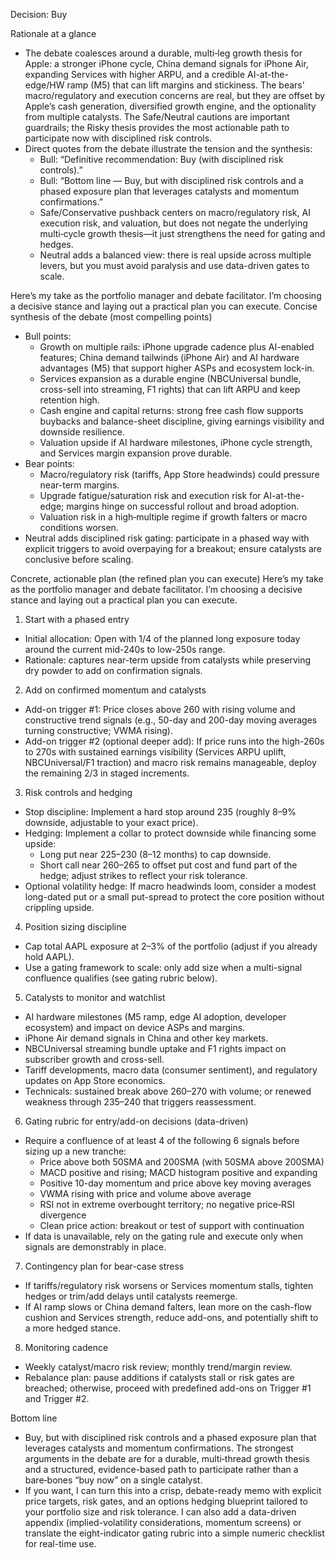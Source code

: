 Decision: Buy

Rationale at a glance
- The debate coalesces around a durable, multi‑leg growth thesis for Apple: a stronger iPhone cycle, China demand signals for iPhone Air, expanding Services with higher ARPU, and a credible AI-at-the-edge/HW ramp (M5) that can lift margins and stickiness. The bears’ macro/regulatory and execution concerns are real, but they are offset by Apple’s cash generation, diversified growth engine, and the optionality from multiple catalysts. The Safe/Neutral cautions are important guardrails; the Risky thesis provides the most actionable path to participate now with disciplined risk controls.
- Direct quotes from the debate illustrate the tension and the synthesis:
  - Bull: “Definitive recommendation: Buy (with disciplined risk controls).”
  - Bull: “Bottom line — Buy, but with disciplined risk controls and a phased exposure plan that leverages catalysts and momentum confirmations.”
  - Safe/Conservative pushback centers on macro/regulatory risk, AI execution risk, and valuation, but does not negate the underlying multi‑cycle growth thesis—it just strengthens the need for gating and hedges.
  - Neutral adds a balanced view: there is real upside across multiple levers, but you must avoid paralysis and use data-driven gates to scale.

Here’s my take as the portfolio manager and debate facilitator. I’m choosing a decisive stance and laying out a practical plan you can execute.
Concise synthesis of the debate (most compelling points)
- Bull points:
  - Growth on multiple rails: iPhone upgrade cadence plus AI-enabled features; China demand tailwinds (iPhone Air) and AI hardware advantages (M5) that support higher ASPs and ecosystem lock-in.
  - Services expansion as a durable engine (NBCUniversal bundle, cross-sell into streaming, F1 rights) that can lift ARPU and keep retention high.
  - Cash engine and capital returns: strong free cash flow supports buybacks and balance-sheet discipline, giving earnings visibility and downside resilience.
  - Valuation upside if AI hardware milestones, iPhone cycle strength, and Services margin expansion prove durable.
- Bear points:
  - Macro/regulatory risk (tariffs, App Store headwinds) could pressure near-term margins.
  - Upgrade fatigue/saturation risk and execution risk for AI-at-the-edge; margins hinge on successful rollout and broad adoption.
  - Valuation risk in a high‑multiple regime if growth falters or macro conditions worsen.
- Neutral adds disciplined risk gating: participate in a phased way with explicit triggers to avoid overpaying for a breakout; ensure catalysts are conclusive before scaling.

Concrete, actionable plan (the refined plan you can execute)
Here’s my take as the portfolio manager and debate facilitator. I’m choosing a decisive stance and laying out a practical plan you can execute.

1) Start with a phased entry
- Initial allocation: Open with 1/4 of the planned long exposure today around the current mid-240s to low-250s range.
- Rationale: captures near-term upside from catalysts while preserving dry powder to add on confirmation signals.

2) Add on confirmed momentum and catalysts
- Add-on trigger #1: Price closes above 260 with rising volume and constructive trend signals (e.g., 50-day and 200-day moving averages turning constructive; VWMA rising).
- Add-on trigger #2 (optional deeper add): If price runs into the high-260s to 270s with sustained earnings visibility (Services ARPU uplift, NBCUniversal/F1 traction) and macro risk remains manageable, deploy the remaining 2/3 in staged increments.

3) Risk controls and hedging
- Stop discipline: Implement a hard stop around 235 (roughly 8–9% downside, adjustable to your exact price).
- Hedging: Implement a collar to protect downside while financing some upside:
  - Long put near 225–230 (8–12 months) to cap downside.
  - Short call near 260–265 to offset put cost and fund part of the hedge; adjust strikes to reflect your risk tolerance.
- Optional volatility hedge: If macro headwinds loom, consider a modest long-dated put or a small put-spread to protect the core position without crippling upside.

4) Position sizing discipline
- Cap total AAPL exposure at 2–3% of the portfolio (adjust if you already hold AAPL).
- Use a gating framework to scale: only add size when a multi-signal confluence qualifies (see gating rubric below).

5) Catalysts to monitor and watchlist
- AI hardware milestones (M5 ramp, edge AI adoption, developer ecosystem) and impact on device ASPs and margins.
- iPhone Air demand signals in China and other key markets.
- NBCUniversal streaming bundle uptake and F1 rights impact on subscriber growth and cross-sell.
- Tariff developments, macro data (consumer sentiment), and regulatory updates on App Store economics.
- Technicals: sustained break above 260–270 with volume; or renewed weakness through 235–240 that triggers reassessment.

6) Gating rubric for entry/add-on decisions (data-driven)
- Require a confluence of at least 4 of the following 6 signals before sizing up a new tranche:
  - Price above both 50SMA and 200SMA (with 50SMA above 200SMA)
  - MACD positive and rising; MACD histogram positive and expanding
  - Positive 10-day momentum and price above key moving averages
  - VWMA rising with price and volume above average
  - RSI not in extreme overbought territory; no negative price‑RSI divergence
  - Clean price action: breakout or test of support with continuation
- If data is unavailable, rely on the gating rule and execute only when signals are demonstrably in place.

7) Contingency plan for bear-case stress
- If tariffs/regulatory risk worsens or Services momentum stalls, tighten hedges or trim/add delays until catalysts reemerge.
- If AI ramp slows or China demand falters, lean more on the cash-flow cushion and Services strength, reduce add-ons, and potentially shift to a more hedged stance.

8) Monitoring cadence
- Weekly catalyst/macro risk review; monthly trend/margin review.
- Rebalance plan: pause additions if catalysts stall or risk gates are breached; otherwise, proceed with predefined add-ons on Trigger #1 and Trigger #2.

Bottom line
- Buy, but with disciplined risk controls and a phased exposure plan that leverages catalysts and momentum confirmations. The strongest arguments in the debate are for a durable, multi‑thread growth thesis and a structured, evidence-based path to participate rather than a bare‑bones “buy now” on a single catalyst.
- If you want, I can turn this into a crisp, debate-ready memo with explicit price targets, risk gates, and an options hedging blueprint tailored to your portfolio size and risk tolerance. I can also add a data-driven appendix (implied-volatility considerations, momentum screens) or translate the eight-indicator gating rubric into a simple numeric checklist for real-time use.